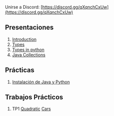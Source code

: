 Unirse a Discord: [https://discord.gg/qXqnchCxUw](https://discord.gg/qXqnchCxUw)

## Presentaciones
1. [Introduction](introduction)
2. [Types](types)
3. [Types in python](types-in-python)
4. [Java Collections](java-collections)

## Prácticas
1. [Instalación de Java y Python](utils/installation)


## Trabajos Prácticos

1. TP1 [Quadratic](exercises/tp1/1.0.eq-snd-grade.md) [Cars](exercises/tp1/1.1.cars.md)
